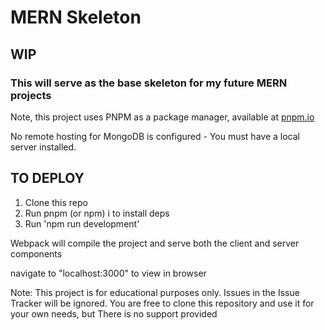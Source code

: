 # MERN Skeleton

## WIP

### This will serve as the base skeleton for my future MERN projects

Note, this project uses PNPM as a package manager, available at [pnpm.io](https://pnpm.io/)

No remote hosting for MongoDB is configured - You must have a local server installed.

## TO DEPLOY

  1. Clone this repo
  2. Run pnpm (or npm) i to install deps
  3. Run 'npm run development'

Webpack will compile the project and serve both the client and server components

navigate to "localhost:3000" to view in browser

Note:
This project is for educational purposes only. Issues in the Issue Tracker will be ignored. You are free to clone this repository and use it for your own needs, but There is no support provided


